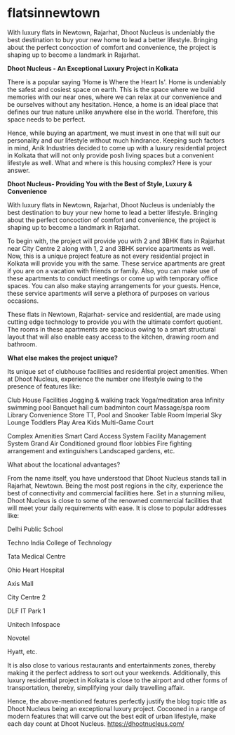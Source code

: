 # flatsinnewtown
With luxury flats in Newtown, Rajarhat, Dhoot Nucleus is undeniably the best destination to buy your new home to lead a better lifestyle. Bringing about the perfect concoction of comfort and convenience, the project is shaping up to become a landmark in Rajarhat.

**Dhoot Nucleus - An Exceptional Luxury Project in Kolkata**

There is a popular saying 'Home is Where the Heart Is'. Home is undeniably the safest and cosiest space on earth. This is the space where we build memories with our near ones, where we can relax at our convenience and be ourselves without any hesitation. Hence, a home is an ideal place that defines our true nature unlike anywhere else in the world. Therefore, this space needs to be perfect. 

Hence, while buying an apartment, we must invest in one that will suit our personality and our lifestyle without much hindrance. Keeping such factors in mind, Anik Industries decided to come up with a luxury residential project in Kolkata that will not only provide posh living spaces but a convenient lifestyle as well. What and where is this housing complex? Here is your answer.

**Dhoot Nucleus- Providing You with the Best of Style, Luxury & Convenience**

With luxury flats in Newtown, Rajarhat, Dhoot Nucleus is undeniably the best destination to buy your new home to lead a better lifestyle. Bringing about the perfect concoction of comfort and convenience, the project is shaping up to become a landmark in Rajarhat. 

To begin with, the project will provide you with 2 and 3BHK flats in Rajarhat near City Centre 2 along with 1, 2 and 3BHK service apartments as well. Now, this is a unique project feature as not every residential project in Kolkata will provide you with the same. These service apartments are great if you are on a vacation with friends or family. Also, you can make use of these apartments to conduct meetings or come up with temporary office spaces. You can also make staying arrangements for your guests. Hence, these service apartments will serve a plethora of purposes on various occasions. 

These flats in Newtown, Rajarhat- service and residential, are made using cutting edge technology to provide you with the ultimate comfort quotient. The rooms in these apartments are spacious owing to a smart structural layout that will also enable easy access to the kitchen, drawing room and bathroom. 

**What else makes the project unique?**

Its unique set of clubhouse facilities and residential project amenities. When at Dhoot Nucleus, experience the number one lifestyle owing to the presence of features like:

Club House Facilities
Jogging & walking track
Yoga/meditation area 
Infinity swimming pool
Banquet hall cum badminton court 
Massage/spa room
Library
Convenience Store
TT, Pool and Snooker Table Room 
Imperial Sky Lounge
Toddlers Play Area
Kids Multi-Game Court 

Complex Amenities
Smart Card Access System
Facility Management System
Grand Air Conditioned ground floor lobbies
Fire fighting arrangement and extinguishers
Landscaped gardens, etc.

What about the locational advantages?

From the name itself, you have understood that Dhoot Nucleus stands tall in Rajarhat, Newtown. Being the most post regions in the city, experience the best of connectivity and commercial facilities here. Set in a stunning milieu, Dhoot Nucleus is close to some of the renowned commercial facilities that will meet your daily requirements with ease. It is close to popular addresses like:

Delhi Public School

Techno India College of Technology

Tata Medical Centre

Ohio Heart Hospital

Axis Mall

City Centre 2

DLF IT Park 1

Unitech Infospace 

Novotel

Hyatt, etc.

It is also close to various restaurants and entertainments zones, thereby making it the perfect address to sort out your weekends. Additionally, this luxury residential project in Kolkata is close to the airport and other forms of transportation, thereby, simplifying your daily travelling affair. 

Hence, the above-mentioned features perfectly justify the blog topic title as Dhoot Nucleus being an exceptional luxury project. Cocooned in a range of modern features that will carve out the best edit of urban lifestyle, make each day count at Dhoot Nucleus. https://dhootnucleus.com/
